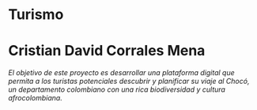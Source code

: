 # Turismo

# Cristian David Corrales Mena
*El objetivo de este proyecto es desarrollar una plataforma digital que permita a los turistas potenciales descubrir y planificar su viaje al Chocó, un departamento colombiano con una rica biodiversidad y cultura afrocolombiana.*
